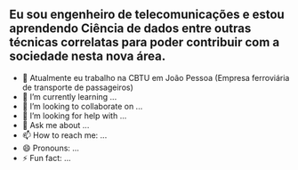 ## Eu sou engenheiro de telecomunicações e estou aprendendo Ciência de dados entre outras técnicas correlatas para poder contribuir com a sociedade nesta nova área.


-  :light_rail: Atualmente eu trabalho na CBTU em João Pessoa (Empresa ferroviária de transporte de passageiros)
- 🌱 I’m currently learning ...
- 👯 I’m looking to collaborate on ...
- 🤔 I’m looking for help with ...
- 💬 Ask me about ...
- 📫 How to reach me: ...
- 😄 Pronouns: ...
- ⚡ Fun fact: ...

<!--
**Daniel-ASG/Daniel-ASG** is a ✨ _special_ ✨ repository because its `README.md` (this file) appears on your GitHub profile.


https://www.webfx.com/tools/emoji-cheat-sheet/
-->
